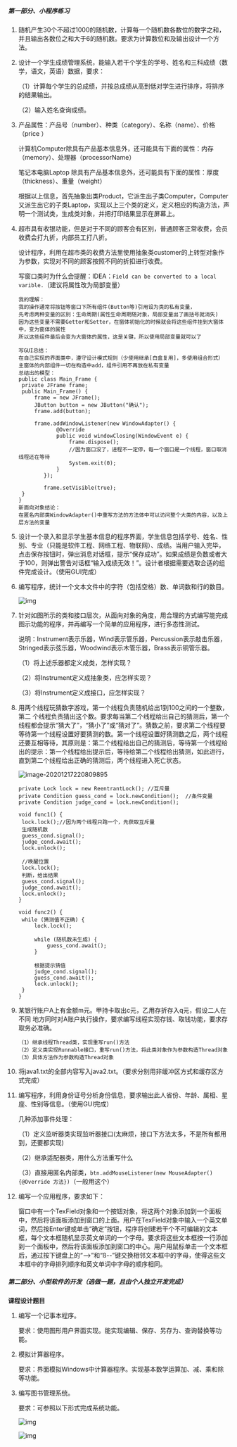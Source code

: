 ##### 第一部分、小程序练习

1. 随机产生30个不超过1000的随机数，计算每一个随机数各数位的数字之和，并且输出各数位之和大于6的随机数。要求为计算数位和及输出设计一个方法。

2. 设计一个学生成绩管理系统，能输入若干个学生的学号、姓名和三科成绩（数学，语文，英语）数据，要求：

   （1）计算每个学生的总成绩，并按总成绩从高到低对学生进行排序，将排序的结果输出。

   （2）输入姓名查询成绩。

3. 产品属性：产品号（number）、种类（category）、名称（name）、价格（price ）

   计算机Computer除具有产品基本信息外，还可能具有下面的属性：内存（memory）、处理器（processorName） 

   笔记本电脑Laptop 除具有产品基本信息外，还可能具有下面的属性：厚度（thickness）、重量（weight）

   根据以上信息，首先抽象出类Product，它派生出子类Computer，Computer又派生出它的子类Laptop，实现以上三个类的定义，定义相应的构造方法，声明一个测试类，生成类对象，并把打印结果显示在屏幕上。

4. 超市具有收银功能，但是对于不同的顾客会有区别，普通顾客正常收费，会员收费会打九折，内部员工打八折。

   设计程序，利用在超市类的收费方法里使用抽象类customer的上转型对象作为参数，实现对不同的顾客按照不同的折扣进行收费。

   写窗口类时为什么会提醒：IDEA：`Field can be converted to a local varible.`（建议将属性改为局部变量）

   ```
   我的理解：
   我的操作通常将按钮等窗口下所有组件(Button等)引用设为类的私有变量，
   先考虑两种变量的区别：生命周期(属性生命周期随对象，局部变量出了画括号就消失)
   因为这些变量不需要Getter和Setter，在窗体初始化的时候就会将这些组件挂到大窗体中，变为窗体的属性
   所以这些组件最后会变为大窗体的属性，这是关键，所以使用局部变量就可以了
   
   写GUI总结：
   在自己实现的界面类中，遵守设计模式规则（少使用继承[白盒复用]，多使用组合形式）
   主窗体的内部组件一切在构造中add，组件引用不再放在私有变量
   总结出的模型：
   public class Main_Frame {
   	private JFrame frame;
   	public Main_Frame() {
   		frame = new JFrame();
   		JButton button = new JButton("确认");
   		frame.add(button);
   		
   		frame.addWindowListener(new WindowAdapter() {
               @Override
               public void windowClosing(WindowEvent e) {
                   frame.dispose();
                   //因为窗口没了，进程不一定停，每一个窗口是一个线程，窗口取消线程还在等待
                   System.exit(0);
               }
           });
           
           frame.setVisible(true);
   	}
   }
   新面向对象结论：
   在匿名内部类WindowAdapter()中重写方法的方法体中可以访问整个大类的内容，以及上层方法的变量
   ```

5. 设计一个录入和显示学生基本信息的程序界面，学生信息包括学号、姓名、性别、专业（只能是软件工程、网络工程、物联网）、成绩。当用户输入完毕，点击保存按钮时，弹出消息对话框，提示“保存成功”。如果成绩是负数或者大于100，则弹出警告对话框“输入成绩无效！”。设计者根据需要选取合适的组件完成设计。（使用GUI完成）

6. 编写程序，统计一个文本文件中的字符（包括空格）数、单词数和行的数目。

   ![img](./image/clip_image001.png)

7. 针对如图所示的类和接口层次，从面向对象的角度，用合理的方式编写能完成图示功能的程序，并再编写一个简单的应用程序，进行多态性测试。

   说明：Instrument表示乐器，Wind表示管乐器，Percussion表示敲击乐器，Stringed表示弦乐器，Woodwind表示木管乐器，Brass表示铜管乐器。

   （1）将上述乐器都定义成类，怎样实现？

   （2）将Instrument定义成抽象类，应怎样实现？

   （3）将Instrument定义成接口，应怎样实现？

8. 用两个线程玩猜数字游戏，第一个线程负责随机给出1到100之间的一个整数，第二 个线程负责猜出这个数。要求每当第二个线程给出自己的猜测后，第一个线程都会提示“猜大了”，“猜小了”或“猜对了”。猜数之前，要求第二个线程要等待第一个线程设置好要猜测的数。第一个线程设置好猜测数之后，两个线程还要互相等待，其原则是：第二个线程给出自己的猜测后，等待第一个线程给出的提示：第一个线程给出提示后，等待给第二个线程给出猜测，如此进行，直到第二个线程给出正确的猜测后，两个线程进入死亡状态。

   ![image-20201217220809895](./image/image-20201217220809895.png)

   ```
   private Lock lock = new ReentrantLock();	//互斥量
   private Condition guess_cond = lock.newCondition();	//条件变量
   private Condition judge_cond = lock.newCondition();
   
   void func1() {
   	lock.lock();//因为两个线程只跑一个，先获取互斥量
   	生成随机数
   	guess_cond.signal();
   	judge_cond.await();
   	lock.unlock();
   	
   	//唤醒位置
   	lock.lock();
   	判断，给出结果
   	guess_cond.signal();
   	judge_cond.await();
   	lock.unlock();
   }
   
   void func2() {
   	while (猜测值不正确) {
   		lock.lock();
   		
   		while (随机数未生成) {
   			guess_cond.await();
   		}
   		
   		根据提示猜值
   		judge_cond.signal();
   		guess_cond.await();
   		lock.unlock();
   	}
   }
   ```

9. 某银行账户A上有金额m元。甲持卡取出c元，乙用存折存入q元，假设二人在不同 地方同时对A账户执行操作，要求编写线程实现存钱、取钱功能，要求存取务必准确。

   ```
   （1）继承线程Thread类，实现重写run()方法
   （2）定义类实现Runnable接口，重写run()方法，将此类对象作为参数构造Thread对象
   （3）具体方法作为参数构造Thread对象
   ```

10. 将java1.txt的全部内容写入java2.txt。（要求分别用非缓冲区方式和缓存区方式完成）

11. 编写程序，利用身份证号分析身份信息，要求输出此人省份、年龄、属相、星座、性别等信息。（使用GUI完成）

    几种添加事件处理：

    （1）定义监听器类实现监听器接口(太麻烦，接口下方法太多，不是所有都用到，还要都实现)

    （2）继承适配器类，用什么方法重写什么

    （3）直接用匿名内部类，`btn.addMouseListener(new MouseAdapter() {@Override 方法})`（一般用这个）

12. 编写一个应用程序，要求如下：

    窗口中有一个TexField对象和一个按钮对象，将这两个对象添加到一个面板中，然后将该面板添加到窗口的上面。用户在TexField对象中输入一个英文单词，然后按Enter键或单击“确定”按钮，程序将创建若干个不可编辑的文本框，每个文本框随机显示英文单词的一个字母。要求将这些文本框按一行添加到一个面板中，然后将该面板添加到窗口的中心。用户用鼠标单击一个文本框后，通过按下键盘上的“—>”和“ß--”键交换相邻文本框中的字母，使得这些文本框中的字母排列顺序和英文单词中字母的顺序相同。

##### 第二部分、小型软件的开发（选做一题，且由个人独立开发完成）

**课程设计题目**

1. 编写一个记事本程序。

   要求：使用图形用户界面实现。能实现编辑、保存、另存为、查询替换等功能。

2. 模拟计算器程序。

   要求：界面模拟Windows中计算器程序。实现基本数学运算加、减、乘和除等功能。

3. 编写图书管理系统。

   要求：可参照以下形式完成系统功能。

   ![img](./image/clip_image002.png)
   
   ![img](./image/clip_image003.png)
